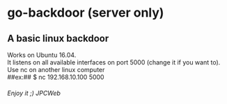 # go-backdoor (server only)
## A basic linux backdoor

Works on Ubuntu 16.04.<br />
It listens on all available interfaces on port 5000 (change it if you want to).<br />
Use nc on another linux computer <br /> 
##ex:## $ nc 192.168.10.100 5000

###### Enjoy it ;) JPCWeb

